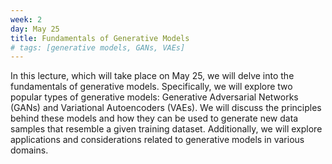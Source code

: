```yaml
---
week: 2
day: May 25
title: Fundamentals of Generative Models
# tags: [generative models, GANs, VAEs]
---
```


In this lecture, which will take place on May 25, we will delve into the fundamentals of generative models. Specifically, we will explore two popular types of generative models: Generative Adversarial Networks (GANs) and Variational Autoencoders (VAEs). We will discuss the principles behind these models and how they can be used to generate new data samples that resemble a given training dataset. Additionally, we will explore applications and considerations related to generative models in various domains.